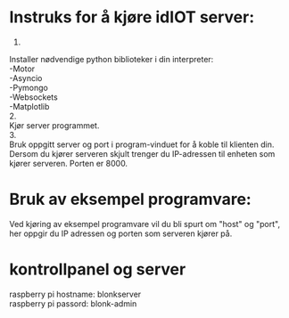 # Instruks for å kjøre idIOT server:  

1.
Installer nødvendige python biblioteker i din interpreter:  
	-Motor  
	-Asyncio  
	-Pymongo  
	-Websockets  
	-Matplotlib  
2.  
Kjør server programmet.  
3.  
Bruk oppgitt server og port i program-vinduet for å koble 
til klienten din.  
Dersom du kjører serveren skjult trenger du IP-adressen 
til enheten som kjører serveren. Porten er 8000.  

# Bruk av eksempel programvare:

Ved kjøring av eksempel programvare vil du bli spurt 
om "host" og "port", her oppgir du IP adressen og porten som 
serveren kjører på.  


# kontrollpanel og server


raspberry pi hostname: blonkserver  
raspberry pi passord: blonk-admin
